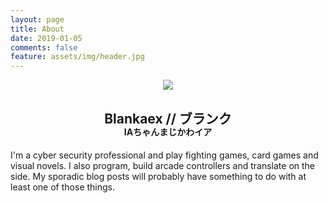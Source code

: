 ```yaml
---
layout: page
title: About
date: 2019-01-05
comments: false
feature: assets/img/header.jpg
---
```


<center>
	<img src="{{ site.url }}/assets/img/avatar.png">
	<h2>Blankaex // ブランク</h2>
	<h4 style="margin-top: -20px;">IAちゃんまじかわイア</h4>
</center>

I'm a cyber security professional and play fighting games, card games and visual novels. I also program, build arcade controllers and translate on the side. My sporadic blog posts will probably have something to do with at least one of those things.
